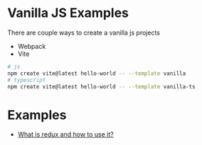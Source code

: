 # Vanilla JS Examples

There are couple ways to create a vanilla js projects

- Webpack
- Vite

```bash
# js
npm create vite@latest hello-world -- --template vanilla
# typescript
npm create vite@latest hello-world -- --template vanilla-ts
```

# Examples

- [What is redux and how to use it?](./hello-redux/)
